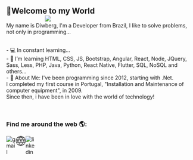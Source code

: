 



## 👋Welcome to my World <img align="right" width="400" src="https://media0.giphy.com/media/M9kgjEsLG6LMbYC9dl/giphy.gif?cid=ecf05e477d07cb985aa03e0fe8362322b249add8b41a3971&rid=giphy.gif" />
My name is Diwberg, I'm a Developer from Brazil, I like to solve problems, not only in programming...

<br/> - :computer: In constant learning...
<br/> - :rocket: I’m learning HTML, CSS, JS, Bootstrap, Angular, React, Node, JQuery, Sass, Less, PHP, Java, Python, React Native, Flutter, SQL, NoSQL and others...
<br/> - 💬 About Me: I've been programming since 2012, starting with .Net. <br/>I completed my first course in Portugal, "Installation and Maintenance of computer equipment", in 2009.<br>
Since then, i have been in love with the world of technology!
<br/>
 
 
<br/> 
 
 <!--<p align="left">
  <a href="https://github.com/anuraghazra/github-readme-stats">
    <img 
      align="left"
      src="https://github-readme-stats.vercel.app/api/top-langs/?username=diwberg&layout=compact"
    />
  </a>
  <a href="https://github.com/anuraghazra/github-readme-stats">
    <img
      align="center"
      height="165"
      src="https://github-readme-stats.vercel.app/api?username=diwberg&count_private=true&show_icons=true&theme=prussian"
    />
  </a>
</p>-->


### Find me around the web 🌎:
<a href="mailto:diwberg@gmail.com"><img src="https://www.flaticon.com/svg/static/icons/svg/281/281769.svg"  align="left" alt="gmail" width="26px"/></a>
<a href="https://diwberg.github.io/Portfolio/index.html"><img src="img/worldwide.png" alt="website"  align="left" width="26px" /></a>
<a href="https://www.linkedin.com/in/diwberg-de-andrade-pereira-7670a91ab/" target="_blank" rel="external"><img src="https://www.flaticon.com/svg/static/icons/svg/174/174857.svg" alt="linkedin"  align="left" width="26px"/></a> 
<br/>